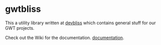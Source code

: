 # gwtbliss

This a utility library written at [devbliss](https://www.devbliss.com) which contains general stuff for our GWT projects.

Check out the Wiki for the documentation. [documentation](https://github.com/devbliss/gwtbliss/wiki).
